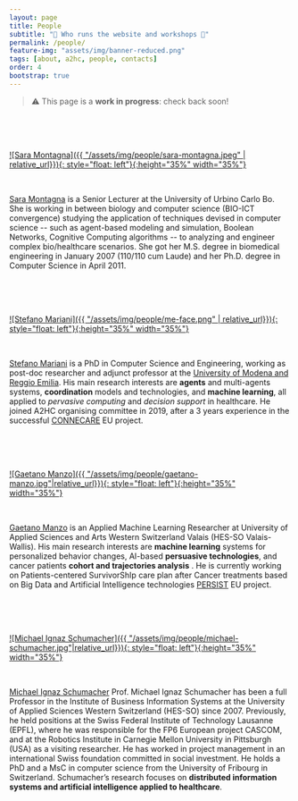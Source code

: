 ```yaml
---
layout: page
title: People
subtitle: "👥 Who runs the website and workshops 🍻"
permalink: /people/
feature-img: "assets/img/banner-reduced.png"
tags: [about, a2hc, people, contacts]
order: 4
bootstrap: true
---
```


> ⚠️ This page is a **work in progress**: check back soon!

<br />
<br />
<br />

[![Sara Montagna]({{ "/assets/img/people/sara-montagna.jpeg" | relative_url}}){: style="float: left"}{:height="35%" width="35%"}](https://www.uniurb.it/persone/sara-montagna)

<br />

[Sara Montagna](https://www.uniurb.it/persone/sara-montagna) is a Senior Lecturer at the University of Urbino Carlo Bo. She is working in between biology and computer science (BIO-ICT convergence) studying the application of techniques devised in computer science -- such as agent-based modeling and simulation, Boolean Networks, Cognitive Computing algorithms -- to analyzing and engineer complex bio/healthcare scenarios. She got her M.S. degree in biomedical engineering in January 2007 (110/110 cum Laude) and her Ph.D. degree in Computer Science in April 2011. 

<br />
<br />
<br />

[![Stefano Mariani]({{ "/assets/img/people/me-face.png" | relative_url}}){: style="float: left"}{:height="35%" width="35%"}](https://smarianimore.github.io)

<br />

[Stefano Mariani](https://smarianimore.github.io) is a PhD in Computer Science and Engineering,
working as post-doc researcher and adjunct professor at the [University of Modena and Reggio Emilia](https://www.dismi.unimore.it/site/en/home.html).
His main research interests are
**agents** and multi-agents systems,
**coordination** models and technologies,
and **machine learning**,
all applied to *pervasive computing*
and *decision support* in healthcare.
He joined A2HC organising committee in 2019,
after a 3 years experience in the successful [CONNECARE](https://www.connecare.eu) EU project.

<br />
<br />
<br />

[![Gaetano Manzo]({{ "/assets/img/people/gaetano-manzo.jpg"|relative_url}}){: style="float: left"}{:height="35%" width="35%"}](https://www.linkedin.com/in/gaetano-manzo/)

<br />

[Gaetano Manzo](https://www.linkedin.com/in/gaetano-manzo/) is an Applied Machine Learning Researcher at University of Applied Sciences and Arts Western Switzerland Valais (HES-SO Valais-Wallis). His main research interests are **machine learning** systems for personalized behavior changes, AI-based **persuasive technologies**, and cancer patients **cohort and trajectories analysis** . He is currently working on Patients-centered SurvivorShIp care plan after Cancer treatments based on Big Data and Artificial Intelligence technologies [PERSIST](https://cordis.europa.eu/project/id/875406) EU project.

<br />
<br />
<br />

[![Michael Ignaz Schumacher]({{ "/assets/img/people/michael-schumacher.jpg"|relative_url}}){: style="float: left"}{:height="35%" width="35%"}](https://www.hevs.ch/en/rad-institutes/institute-of-information-systems/collaborateurs/professor-uas/schumacher-1800)

<br />

[Michael Ignaz Schumacher](https://www.hevs.ch/en/rad-institutes/institute-of-information-systems/collaborateurs/professor-uas/schumacher-1800) Prof. Michael Ignaz Schumacher has been a full Professor in the Institute of Business Information Systems at the University of Applied Sciences Western Switzerland (HES-SO) since 2007. Previously, he held positions at the Swiss Federal Institute of Technology Lausanne (EPFL), where he was responsible for the FP6 European project CASCOM, and at the Robotics Institute in Carnegie Mellon University in Pittsburgh (USA) as a visiting researcher. He has worked in project management in an international Swiss foundation committed in social investment. He holds a PhD and a MsC in computer science from the University of Fribourg in Switzerland. Schumacher’s research focuses on **distributed information systems and artificial intelligence applied to healthcare**.